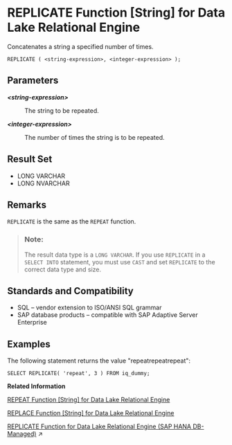 <!-- loioa57a156384f2101597df9d785635d3b0 -->

# REPLICATE Function \[String\] for Data Lake Relational Engine

Concatenates a string a specified number of times.



```
REPLICATE ( <string-expression>, <integer-expression> );
```



<a name="loioa57a156384f2101597df9d785635d3b0__REPLICATE_parm1"/>

## Parameters


<dl>
<dt><b>

*<string-expression\>*

</b></dt>
<dd>

The string to be repeated.



</dd><dt><b>

*<integer-expression\>*

</b></dt>
<dd>

The number of times the string is to be repeated.



</dd>
</dl>



<a name="loioa57a156384f2101597df9d785635d3b0__REPLICATE_returns1"/>

## Result Set

-   LONG VARCHAR
-   LONG NVARCHAR



<a name="loioa57a156384f2101597df9d785635d3b0__REPLICATE_remarks1"/>

## Remarks

`REPLICATE` is the same as the `REPEAT` function.

> ### Note:  
> The result data type is a `LONG VARCHAR`. If you use `REPLICATE` in a `SELECT INTO` statement, you must use `CAST` and set `REPLICATE` to the correct data type and size.



<a name="loioa57a156384f2101597df9d785635d3b0__REPLICATE_standards1"/>

## Standards and Compatibility

-   SQL – vendor extension to ISO/ANSI SQL grammar
-   SAP database products – compatible with SAP Adaptive Server Enterprise



<a name="loioa57a156384f2101597df9d785635d3b0__REPLICATE_example1"/>

## Examples

The following statement returns the value "repeatrepeatrepeat":

```
SELECT REPLICATE( 'repeat', 3 ) FROM iq_dummy;
```

**Related Information**  


[REPEAT Function \[String\] for Data Lake Relational Engine](repeat-function-string-for-data-lake-relational-engine-a579104.md "Concatenates a string a specified number of times.")

[REPLACE Function \[String\] for Data Lake Relational Engine](replace-function-string-for-data-lake-relational-engine-a579952.md "Replaces all occurrences of a substring with another substring.")

[REPLICATE Function for Data Lake Relational Engine (SAP HANA DB-Managed)](https://help.sap.com/viewer/a898e08b84f21015969fa437e89860c8/2024_3_QRC/en-US/1cb52e270b6c4ce4bc6ed9a00e09af0f.html "Concatenates a string a specified number of times.") :arrow_upper_right:

